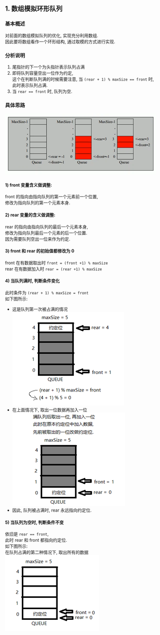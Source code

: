 ## 1. 数组模拟环形队列

### 基本概述
对前面的数组模拟队列的优化, 实现充分利用数组.  
因此要将数组看作一个环形结构, 通过取模的方式进行实现.

### 分析说明
1) 尾指针的下一个为头指针表示队列占满  
2) 即将队列容量空出一位作为约定,  
   这个在判断队列满的时候需要注意,
   当 `(rear + 1) % maxSize == front` 时,  
   此时表示队列占满.
3) 当 `rear == front` 时, 队列为空.

### 具体思路
![队列示意图](../99.images/2020-04-14-13-46-28.png)   

#### 1) front 变量含义做调整:  
   front 的指向由指向队列的第一个元素前一个位置,   
   修改为指向队列的第一个元素本身.

#### 2) rear 变量的含义做调整:  
   rear 的指向由指向队列的最后一个元素本身,  
   修改为指向队列最后一个元素的后一个位置.  
   因为需要队列空出一位来作为约定.  

#### 3) front 和 rear 的初始值都修改为 0  
   front 在有数据取出时 `front = (front +1) % maxSize`  
   rear 在有数据加入时 `rear = (rear +1) % maxSize`  

#### 4) 当队列满时, 判断条件变化  
   此时条件为 `(rear + 1) % maxSize = front`  
   如下图所示:  
   - 这是队列第一次被占满的情况  
   ![环形队列占满01](../99.images/2020-04-15-09-09-18.png)   
   - 在上面情况下, 取出一位数据再加入一位  
   ![环形队列占满02](../99.images/2020-04-15-09-18-50.png)
   - 因此, 队列被占满时, rear 永远指向约定位.


#### 5) 当队列为空时, 判断条件不变   
   依旧是 `rear == front`,  
   此时 rear 和 front 都指向约定位.  
   如下图所示:  
   在队列占满的第二种情况下, 取出所有的数据  
   ![环形队列为空01](../99.images/2020-04-15-09-28-45.png)